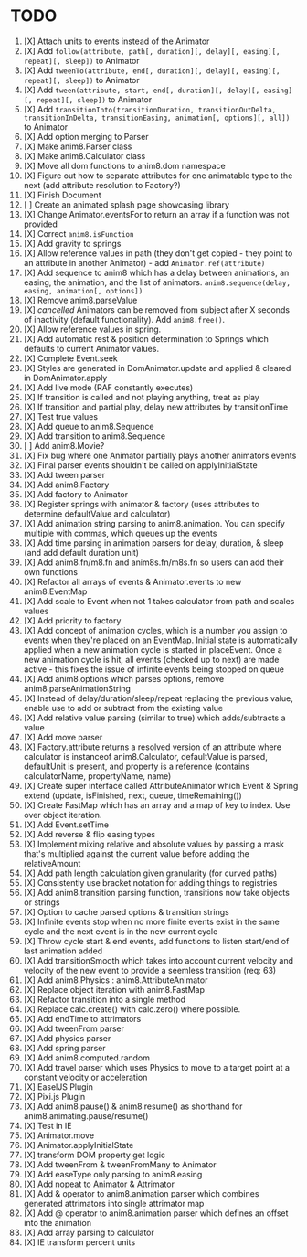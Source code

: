 # TODO

1. [X] Attach units to events instead of the Animator
2. [X] Add `follow(attribute, path[, duration][, delay][, easing][, repeat][, sleep])` to Animator
3. [X] Add `tweenTo(attribute, end[, duration][, delay][, easing][, repeat][, sleep])` to Animator
4. [X] Add `tween(attribute, start, end[, duration][, delay][, easing][, repeat][, sleep])` to Animator
5. [X] Add `transitionInto(transitionDuration, transitionOutDelta, transitionInDelta, transitionEasing, animation[, options][, all])` to Animator
6. [X] Add option merging to Parser
7. [X] Make anim8.Parser class
8. [X] Make anim8.Calculator class
9. [X] Move all dom functions to anim8.dom namespace
10. [X] Figure out how to separate attributes for one animatable type to the next (add attribute resolution to Factory?)
11. [X] Finish Document
12. [ ] Create an animated splash page showcasing library
13. [X] Change Animator.eventsFor to return an array if a function was not provided
14. [X] Correct `anim8.isFunction`
15. [X] Add gravity to springs
16. [X] Allow reference values in path (they don't get copied - they point to an attribute in another Animator) - add `Animator.ref(attribute)`
17. [X] Add sequence to anim8 which has a delay between animations, an easing, the animation, and the list of animators. `anim8.sequence(delay, easing, animation[, options])`
18. [X] Remove anim8.parseValue
19. [X] *cancelled* Animators can be removed from subject after X seconds of inactivity (default functionality). Add `anim8.free()`.
20. [X] Allow reference values in spring.
21. [X] Add automatic rest & position determination to Springs which defaults to current Animator values.
22. [X] Complete Event.seek
23. [X] Styles are generated in DomAnimator.update and applied & cleared in DomAnimator.apply
24. [X] Add live mode (RAF constantly executes)
25. [X] If transition is called and not playing anything, treat as play
26. [X] If transition and partial play, delay new attributes by transitionTime
27. [X] Test true values
28. [X] Add queue to anim8.Sequence
29. [X] Add transition to anim8.Sequence
30. [ ] Add anim8.Movie?
31. [X] Fix bug where one Animator partially plays another animators events
32. [X] Final parser events shouldn't be called on applyInitialState
33. [X] Add tween parser
34. [X] Add anim8.Factory
35. [X] Add factory to Animator
36. [X] Register springs with animator & factory (uses attributes to determine defaultValue and calculator)
37. [X] Add animation string parsing to anim8.animation. You can specify multiple with commas, which queues up the events
38. [X] Add time parsing in animation parsers for delay, duration, & sleep (and add default duration unit)
39. [X] Add anim8.fn/m8.fn and anim8s.fn/m8s.fn so users can add their own functions
40. [X] Refactor all arrays of events & Animator.events to new anim8.EventMap
41. [X] Add scale to Event when not 1 takes calculator from path and scales values
42. [X] Add priority to factory
43. [X] Add concept of animation cycles, which is a number you assign to events when they're placed on an EventMap. Initial state is automatically applied when a new animation cycle is started in placeEvent. Once a new animation cycle is hit, all events (checked up to next) are made active - this fixes the issue of infinite events being stopped on queue
44. [X] Add anim8.options which parses options, remove anim8.parseAnimationString
45. [X] Instead of delay/duration/sleep/repeat replacing the previous value, enable use to add or subtract from the existing value
46. [X] Add relative value parsing (similar to true) which adds/subtracts a value
47. [X] Add move parser
48. [X] Factory.attribute returns a resolved version of an attribute where calculator is instanceof anim8.Calculator, defaultValue is parsed, defaultUnit is present, and property is a reference (contains calculatorName, propertyName, name)
49. [X] Create super interface called AttributeAnimator which Event & Spring extend (update, isFinished, next, queue, timeRemaining())
50. [X] Create FastMap which has an array and a map of key to index. Use over object iteration.
51. [X] Add Event.setTime
52. [X] Add reverse & flip easing types
53. [X] Implement mixing relative and absolute values by passing a mask that's multiplied against the current value before adding the relativeAmount
54. [X] Add path length calculation given granularity (for curved paths)
55. [X] Consistently use bracket notation for adding things to registries
56. [X] Add anim8.transition parsing function, transitions now take objects or strings
57. [X] Option to cache parsed options & transition strings
58. [X] Infinite events stop when no more finite events exist in the same cycle and the next event is in the new current cycle
59. [X] Throw cycle start & end events, add functions to listen start/end of last animation added
60. [X] Add transitionSmooth which takes into account current velocity and velocity of the new event to provide a seemless transition (req: 63)
61. [X] Add anim8.Physics : anim8.AttributeAnimator
62. [X] Replace object iteration with anim8.FastMap
63. [X] Refactor transition into a single method
64. [X] Replace calc.create() with calc.zero() where possible.
65. [X] Add endTime to attrimators
66. [X] Add tweenFrom parser
67. [X] Add physics parser
68. [X] Add spring parser
69. [X] Add anim8.computed.random
70. [X] Add travel parser which uses Physics to move to a target point at a constant velocity or acceleration
71. [X] EaselJS Plugin
72. [X] Pixi.js Plugin
73. [X] Add anim8.pause() & anim8.resume() as shorthand for anim8.animating.pause/resume()
74. [X] Test in IE
75. [X] Animator.move
76. [X] Animator.applyInitialState
77. [X] transform DOM property get logic
78. [X] Add tweenFrom & tweenFromMany to Animator
79. [X] Add easeType only parsing to anim8.easing
80. [X] Add nopeat to Animator & Attrimator
81. [X] Add & operator to anim8.animation parser which combines generated attrimators into single attrimator map
82. [X] Add @ operator to anim8.animation parser which defines an offset into the animation
83. [X] Add array parsing to calculator
84. [X] IE transform percent units
